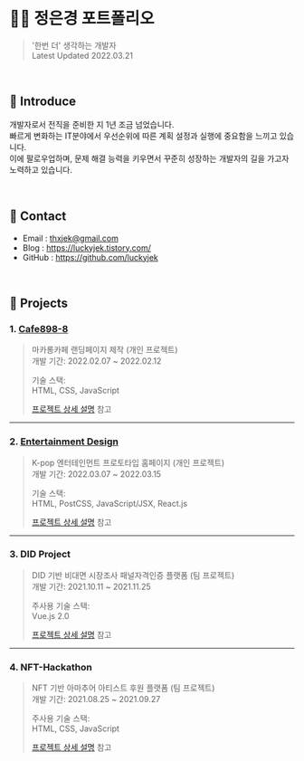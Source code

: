 # 👩‍💻 정은경 포트폴리오 
>'한번 더' 생각하는 개발자  
>Latest Updated 2022.03.21
</br>

## 📝 Introduce
개발자로서 전직을 준비한 지 1년 조금 넘었습니다. <br/>
빠르게 변화하는 IT분야에서 우선순위에 따른 계획 설정과 실행에 중요함을 느끼고 있습니다.<br/> 
이에 팔로우업하며, 문제 해결 능력을 키우면서 꾸준히 성장하는 개발자의 길을 가고자 노력하고 있습니다.

</br>

## 🔗 Contact
- Email : thxjek@gmail.com
- Blog : https://luckyjek.tistory.com/
- GitHub : https://github.com/luckyjek

</br>

## 🔎 Projects
### 1. [Cafe898-8](https://luckyjek.github.io/cafe898-8/)
>마카롱카페 랜딩페이지 제작 (개인 프로젝트)  
>개발 기간: 2022.02.07 ~ 2022.02.12  
>  
>기술 스택:  
>HTML, CSS, JavaScript
>  
>[프로젝트 상세 설명](https://github.com/luckyjek/cafe898-8) 참고

---

### 2. [Entertainment Design](https://623465b8ffb0001ab27c9a07--entertainment-desing.netlify.app/info)
>K-pop 엔터테인먼트 프로토타입 홈페이지 (개인 프로젝트)  
>개발 기간: 2022.03.07 ~ 2022.03.15  
>  
>기술 스택:  
>HTML, PostCSS, JavaScript/JSX, React.js
>  
>[프로젝트 상세 설명](https://github.com/luckyjek/entertainment-design) 참고

---

### 3. DID Project
>DID 기반 비대면 시장조사 패널자격인증 플랫폼 (팀 프로젝트)  
>개발 기간: 2021.10.11 ~ 2021.11.25  
>  
>주사용 기술 스택:  
>Vue.js 2.0
>  
>[프로젝트 상세 설명](https://github.com/DID-project-weDIDsurvey/DID-Project) 참고

---

### 4. NFT-Hackathon
>NFT 기반 아마추어 아티스트 후원 플랫폼 (팀 프로젝트)  
>개발 기간: 2021.08.25 ~ 2021.09.27
>  
>주사용 기술 스택:  
>HTML, CSS, JavaScript
>  
>[프로젝트 상세 설명](https://github.com/luckyjek/NFT-Hackathon) 참고
